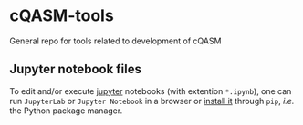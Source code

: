 # cQASM-tools
General repo for tools related to development of cQASM

## Jupyter notebook files

To edit and/or execute [jupyter](https://jupyter.org/) notebooks (with extention `*.ipynb`), one can run `JupyterLab` or `Jupyter Notebook` in a browser
or [install it](https://jupyter.org/install) through `pip`, *i.e.* the Python package manager.
